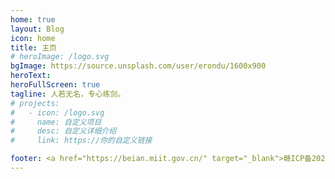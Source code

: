 ```yaml
---
home: true
layout: Blog
icon: home
title: 主页
# heroImage: /logo.svg
bgImage: https://source.unsplash.com/user/erondu/1600x900
heroText: 
heroFullScreen: true
tagline: 人若无名，专心练剑。
# projects:
#   - icon: /logo.svg
#     name: 自定义项目
#     desc: 自定义详细介绍
#     link: https://你的自定义链接

footer: <a href="https://beian.miit.gov.cn/" target="_blank">赣ICP备2021010083号</a>
---
```

<!-- 
这是一个博客主页的案例。

要使用此布局，你应该在页面前端设置 `layout: Blog` 和 `home: true`。

相关配置文档请见 [博客主页](https://vuepress-theme-hope.github.io/v2/zh/guide/blog/home/)。 -->
